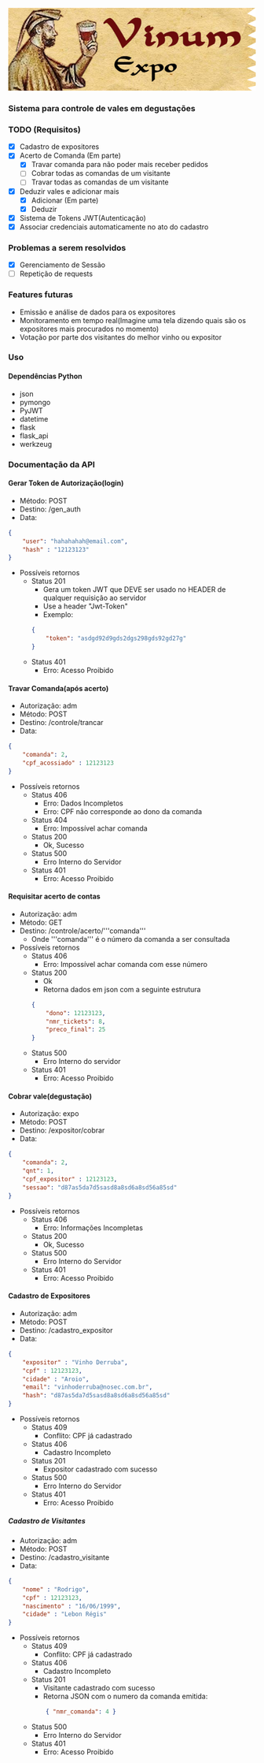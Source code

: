 ![Vinum Expo](/img/Logo.png)
### Sistema para controle de vales em degustações

### TODO (Requisitos)
- [x] Cadastro de expositores
- [x] Acerto de Comanda (Em parte)
	- [x] Travar comanda para não poder mais receber pedidos
	- [ ] Cobrar todas as comandas de um visitante
	- [ ] Travar todas as comandas de um visitante
- [x] Deduzir vales e adicionar mais 
	- [x] Adicionar (Em parte)
	- [x] Deduzir
- [x] Sistema de Tokens JWT(Autenticação)
- [x] Associar credenciais automaticamente no ato do cadastro

### Problemas a serem resolvidos
- [x] Gerenciamento de Sessão
- [ ] Repetição de requests

### Features futuras
- Emissão e análise de dados para os expositores
- Monitoramento em tempo real(Imagine uma tela dizendo quais são os expositores mais procurados no momento)
- Votação por parte dos visitantes do melhor vinho ou expositor

### Uso

#### Dependências Python
- json
- pymongo
- PyJWT
- datetime
- flask
- flask_api
- werkzeug

### Documentação da API

#### Gerar Token de Autorização(login)
- Método: POST
- Destino: /gen_auth
- Data: 
```json
{
	"user": "hahahahah@email.com",
	"hash" : "12123123" 
}
```
- Possíveis retornos
	- Status 201
		- Gera um token JWT que DEVE ser usado no HEADER de qualquer requisição ao servidor
		- Use a header "Jwt-Token"
		- Exemplo:
		```json
		{
			"token": "asdgd92d9gds2dgs298gds92gd27g"
		}
		```
	- Status 401
		- Erro: Acesso Proibido

#### Travar Comanda(após acerto)
- Autorização: adm
- Método: POST
- Destino: /controle/trancar
- Data: 
```json
{
	"comanda": 2,
	"cpf_acossiado" : 12123123 
}
```
- Possíveis retornos
	- Status 406
		- Erro: Dados Incompletos
		- Erro: CPF não corresponde ao dono da comanda
	- Status 404
		- Erro: Impossível achar comanda 
	- Status 200
		- Ok, Sucesso
	- Status 500
		- Erro Interno do Servidor 
	- Status 401
		- Erro: Acesso Proibido

#### Requisitar acerto de contas
- Autorização: adm
- Método: GET 
- Destino: /controle/acerto/'''comanda'''
	- Onde '''comanda''' é o número da comanda a ser consultada
- Possíveis retornos
	- Status 406
		- Erro: Impossível achar comanda com esse número 
	- Status 200
		- Ok
		- Retorna dados em json com a seguinte estrutura
		```json
		{
			"dono": 12123123,
			"nmr_tickets": 8,
			"preco_final": 25
		}
		```
	- Status 500 
		- Erro Interno do servidor 
	- Status 401
		- Erro: Acesso Proibido
	

#### Cobrar vale(degustação)
- Autorização: expo
- Método: POST
- Destino: /expositor/cobrar
- Data: 
```json
{
	"comanda": 2,
	"qnt": 1,
	"cpf_expositor" : 12123123, 
	"sessao": "d87as5da7d5sasd8a8sd6a8sd56a85sd"
}
```
- Possíveis retornos
	- Status 406
		- Erro: Informações Incompletas
	- Status 200
		- Ok, Sucesso
	- Status 500
		- Erro Interno do Servidor 
	- Status 401
		- Erro: Acesso Proibido

#### Cadastro de Expositores
- Autorização: adm
- Método: POST
- Destino: /cadastro_expositor
- Data: 
```json
{
	"expositor" : "Vinho Derruba", 
	"cpf" : 12123123, 
	"cidade" : "Aroio",
	"email": "vinhoderruba@nosec.com.br",
	"hash": "d87as5da7d5sasd8a8sd6a8sd56a85sd"
}
```
- Possíveis retornos
	- Status 409
		- Conflito: CPF já cadastrado
	- Status 406
		- Cadastro Incompleto
	- Status 201
		- Expositor cadastrado com sucesso
	- Status 500
		- Erro Interno do Servidor
	- Status 401
		- Erro: Acesso Proibido

##### Cadastro de Visitantes
- Autorização: adm
- Método: POST
- Destino: /cadastro_visitante
- Data: 
```json
{
	"nome" : "Rodrigo", 
	"cpf" : 12123123, 
	"nascimento" : "16/06/1999", 
	"cidade" : "Lebon Régis"
}
```
- Possíveis retornos
	- Status 409
		- Conflito: CPF já cadastrado
	- Status 406
		- Cadastro Incompleto
	- Status 201
		- Visitante cadastrado com sucesso
		- Retorna JSON com o numero da comanda emitida: 
		```json
			{ "nmr_comanda": 4 }
		```
	- Status 500
		- Erro Interno do Servidor
	- Status 401
		- Erro: Acesso Proibido
